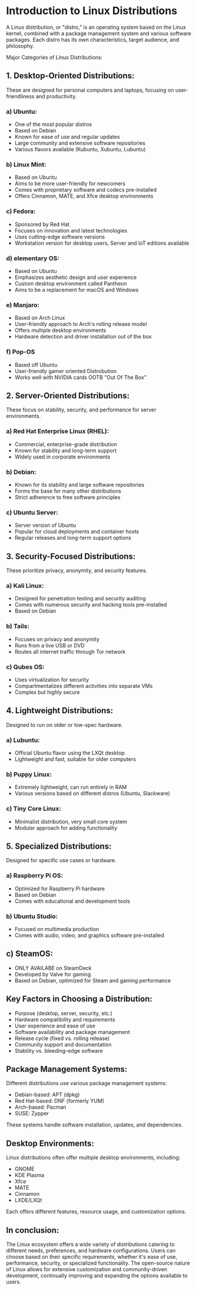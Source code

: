 # Introduction to Linux Distributions

A Linux distribution, or "distro," is an operating system based on the Linux kernel, combined with a package management system and various software packages. Each distro has its own characteristics, target audience, and philosophy.

Major Categories of Linux Distributions:

## 1. Desktop-Oriented Distributions:
These are designed for personal computers and laptops, focusing on user-friendliness and productivity.

### a) Ubuntu:
- One of the most popular distros
- Based on Debian
- Known for ease of use and regular updates
- Large community and extensive software repositories
- Various flavors available (Kubuntu, Xubuntu, Lubuntu)

### b) Linux Mint:
- Based on Ubuntu
- Aims to be more user-friendly for newcomers
- Comes with proprietary software and codecs pre-installed
- Offers Cinnamon, MATE, and Xfce desktop environments

### c) Fedora:
- Sponsored by Red Hat
- Focuses on innovation and latest technologies
- Uses cutting-edge software versions
- Workstation version for desktop users, Server and IoT editions available

### d) elementary OS:
- Based on Ubuntu
- Emphasizes aesthetic design and user experience
- Custom desktop environment called Pantheon
- Aims to be a replacement for macOS and Windows

### e) Manjaro:
- Based on Arch Linux
- User-friendly approach to Arch's rolling release model
- Offers multiple desktop environments
- Hardware detection and driver installation out of the box

### f) Pop-OS
- Based off Ubuntu
- User-friendly gamer oriented Distrobution
- Works well with NVIDIA cards OOTB "Out Of The Box"

## 2. Server-Oriented Distributions:
These focus on stability, security, and performance for server environments.

### a) Red Hat Enterprise Linux (RHEL):
- Commercial, enterprise-grade distribution
- Known for stability and long-term support
- Widely used in corporate environments

### b) Debian:
- Known for its stability and large software repositories
- Forms the base for many other distributions
- Strict adherence to free software principles

### c) Ubuntu Server:
- Server version of Ubuntu
- Popular for cloud deployments and container hosts
- Regular releases and long-term support options

## 3. Security-Focused Distributions:
These prioritize privacy, anonymity, and security features.

### a) Kali Linux:
- Designed for penetration testing and security auditing
- Comes with numerous security and hacking tools pre-installed
- Based on Debian

### b) Tails:
- Focuses on privacy and anonymity
- Runs from a live USB or DVD
- Routes all internet traffic through Tor network

### c) Qubes OS:
- Uses virtualization for security
- Compartmentalizes different activities into separate VMs
- Complex but highly secure

## 4. Lightweight Distributions:
Designed to run on older or low-spec hardware.

### a) Lubuntu:
- Official Ubuntu flavor using the LXQt desktop
- Lightweight and fast, suitable for older computers

### b) Puppy Linux:
- Extremely lightweight, can run entirely in RAM
- Various versions based on different distros (Ubuntu, Slackware)

### c) Tiny Core Linux:
- Minimalist distribution, very small core system
- Modular approach for adding functionality

## 5. Specialized Distributions:
Designed for specific use cases or hardware.

### a) Raspberry Pi OS:
- Optimized for Raspberry Pi hardware
- Based on Debian
- Comes with educational and development tools

### b) Ubuntu Studio:
- Focused on multimedia production
- Comes with audio, video, and graphics software pre-installed

## c) SteamOS:
- ONLY AVAILABE on SteamDeck
- Developed by Valve for gaming
- Based on Debian, optimized for Steam and gaming performance

## Key Factors in Choosing a Distribution:
- Purpose (desktop, server, security, etc.)
- Hardware compatibility and requirements
- User experience and ease of use
- Software availability and package management
- Release cycle (fixed vs. rolling release)
- Community support and documentation
- Stability vs. bleeding-edge software

## Package Management Systems:
Different distributions use various package management systems:
- Debian-based: APT (dpkg)
- Red Hat-based: DNF (formerly YUM)
- Arch-based: Pacman
- SUSE: Zypper

These systems handle software installation, updates, and dependencies.

## Desktop Environments:
Linux distributions often offer multiple desktop environments, including:
- GNOME
- KDE Plasma
- Xfce
- MATE
- Cinnamon
- LXDE/LXQt

Each offers different features, resource usage, and customization options.

## In conclusion:
The Linux ecosystem offers a wide variety of distributions catering to different needs, preferences, and hardware configurations. Users can choose based on their specific requirements, whether it's ease of use, performance, security, or specialized functionality. The open-source nature of Linux allows for extensive customization and community-driven development, continually improving and expanding the options available to users.
